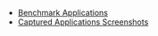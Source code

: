 * [Benchmark Applications](https://github.com/drme/gui-test/wiki/Benchmark-Applications)
* [Captured Applications Screenshots](https://cloud.ktu.edu/s/dzBQsc5DKnL6tcX)
